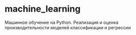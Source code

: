 # machine_learning
Машинное обучение на Python. Реализация и оценка производительности моделей классификации и регрессии
